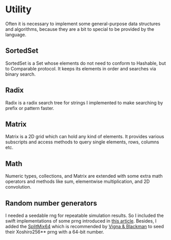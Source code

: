 # Utility
Often it is necessary to implement some general-purpose data structures and algorithms, because they are a bit to special to be provided by the language.

## SortedSet
SortedSet is a Set whose elements do not need to conform to Hashable, but to Comparable protocol. It keeps its elements in order and searches via binary search.

## Radix
Radix is a radix search tree for strings I implemented to make searching by prefix or pattern faster.

## Matrix
Matrix is a 2D grid which can hold any kind of elements. It provides various subscripts and access methods to query single elements, rows, columns etc.

## Math
Numeric types, collections, and Matrix are extended with some extra math operators and methods like sum, elementwise multiplication, and 2D convolution.

## Random number generators
I needed a seedable rng for repeatable simulation results. So I included the swift implementations of some prng introduced in [this article](https://www.cocoawithlove.com/blog/2016/05/19/random-numbers.html). Besides, I added the [SplitMix64](http://xoshiro.di.unimi.it/splitmix64.c) which is recommended by [Vigna & Blackman](http://xoshiro.di.unimi.it) to seed their Xoshiro256** prng with a 64-bit number.
